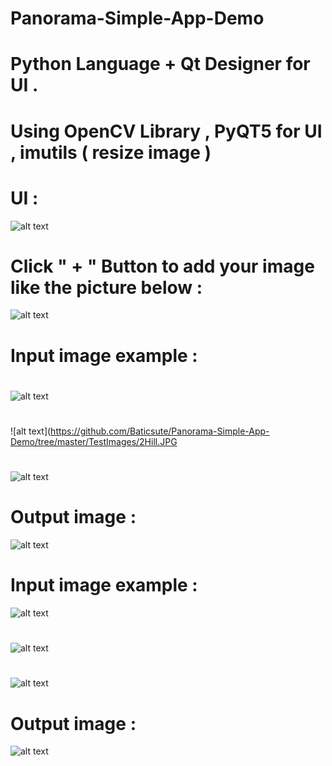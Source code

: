 # Panorama-Simple-App-Demo
# Python Language + Qt Designer for UI .
# Using OpenCV Library , PyQT5 for UI , imutils ( resize image ) 
# UI :
![alt text](https://github.com/Baticsute/Panorama-Simple-App-Demo/tree/master/Results/panoramaUI.png)
# Click " + " Button to add your image like the picture below :
![alt text](https://github.com/Baticsute/Panorama-Simple-App-Demo/tree/master/Results/PanoramaUser.png)
#
# Input image example :
#
![alt text](https://github.com/Baticsute/Panorama-Simple-App-Demo/tree/master/TestImages/1Hill.JPG)
#
![alt text](https://github.com/Baticsute/Panorama-Simple-App-Demo/tree/master/TestImages/2Hill.JPG
#
![alt text](https://github.com/Baticsute/Panorama-Simple-App-Demo/tree/master/TestImages/3Hill.JPG)
#
# Output image :
![alt text](https://github.com/Baticsute/Panorama-Simple-App-Demo/tree/master/Results/HillPano1.png)
#
# Input image example :
![alt text](https://github.com/Baticsute/Panorama-Simple-App-Demo/tree/master/TestImages/test1.jpg)
#
![alt text](https://github.com/Baticsute/Panorama-Simple-App-Demo/tree/master/TestImages/test2.jpg)
#
![alt text](https://github.com/Baticsute/Panorama-Simple-App-Demo/tree/master/TestImages/test3.jpg)
#
# Output image :
![alt text](https://github.com/Baticsute/Panorama-Simple-App-Demo/tree/master/Results/switzerlandPano2.png)

